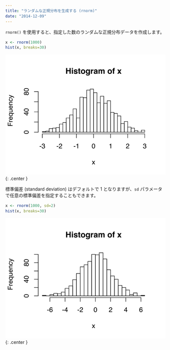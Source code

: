 ```yaml
---
title: "ランダムな正規分布を生成する (rnorm)"
date: "2014-12-09"
---
```


`rnorm()` を使用すると、指定した数のランダムな正規分布データを作成します。

```r
x <- rnorm(1000)
hist(x, breaks=30)
```

![normal-distribution](normal-distribution.svg){: .center }

標準偏差 (standard deviation) はデフォルトで 1 となりますが、`sd` パラメータで任意の標準偏差を指定することもできます。

```r
x <- rnorm(1000, sd=2)
hist(x, breaks=30)
```

![normal-distribution2](normal-distribution2.svg){: .center }

